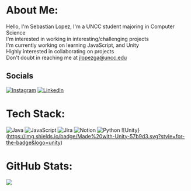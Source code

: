 # About Me:
Hello, I'm Sebastian Lopez, I'm a UNCC student majoring in Computer Science <br> I'm interested in working in interesting/challenging projects <br> I'm currently working on learning JavaScript, and Unity <br> Highly interested in collaborating on projects <br> Don't doubt in reaching me at jlopezga@uncc.edu

## Socials
[![Instagram](https://img.shields.io/badge/Instagram-%23E4405F.svg?logo=Instagram&logoColor=white)](https://instagram.com/jusepez90/) [![LinkedIn](https://img.shields.io/badge/LinkedIn-%230077B5.svg?logo=linkedin&logoColor=white)](https://www.linkedin.com/in/jusepezga2002/) 

# Tech Stack:
![Java](https://img.shields.io/badge/java-%23ED8B00.svg?style=for-the-badge&logo=openjdk&logoColor=white) ![JavaScript](https://img.shields.io/badge/javascript-%23323330.svg?style=for-the-badge&logo=javascript&logoColor=%23F7DF1E) ![Jira](https://img.shields.io/badge/jira-%230A0FFF.svg?style=for-the-badge&logo=jira&logoColor=white) ![Notion](https://img.shields.io/badge/Notion-%23000000.svg?style=for-the-badge&logo=notion&logoColor=white) ![Python](https://img.shields.io/badge/python-3670A0?style=for-the-badge&logo=python&logoColor=ffdd54) ![Unity}(https://img.shields.io/badge/Made%20with-Unity-57b9d3.svg?style=for-the-badge&logo=unity)

# GitHub Stats:
![](https://github-readme-stats.vercel.app/api/top-langs/?username=Jusepez11&theme=radical&hide_border=false&include_all_commits=true&count_private=true&layout=compact)
